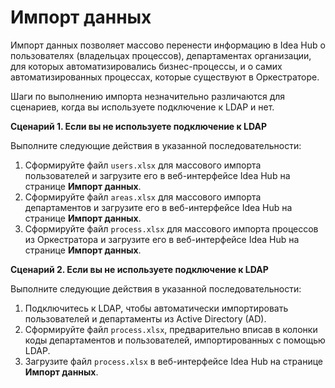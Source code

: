 # Импорт данных 

Импорт данных позволяет массово перенести информацию в Idea Hub о пользователях (владельцах процессов), департаментах организации, для которых автоматизировались бизнес-процессы, и о самих автоматизированных процессах, которые существуют в Оркестраторе.

Шаги по выполнению импорта незначительно различаются для сценариев, когда вы используете подключение к LDAP и нет.

**Сценарий 1. Если вы не используете подключение к LDAP**

Выполните следующие действия в указанной последовательности:
1. Сформируйте файл `users.xlsx` для массового импорта пользователей и загрузите его в веб-интерфейсе Idea Hub на странице **Импорт данных**.
2. Сформируйте файл `areas.xlsx` для массового импорта департаментов и загрузите его в веб-интерфейсе Idea Hub на странице **Импорт данных**.
3. Сформируйте файл `process.xlsx` для массового импорта процессов из Оркестратора и загрузите его в веб-интерфейсе Idea Hub на странице **Импорт данных**.

**Сценарий 2. Если вы не используете подключение к LDAP**

Выполните следующие действия в указанной последовательности:
1. Подключитесь к LDAP, чтобы автоматически импортировать пользователей и департаменты из Active Directory (AD).
1. Сформируйте файл `process.xlsx`, предварительно вписав в колонки коды департаментов и пользователей, импортированных с помощью LDAP.
1. Загрузите файл `process.xlsx` в веб-интерфейсе Idea Hub на странице **Импорт данных**.
